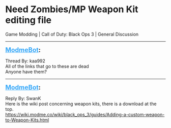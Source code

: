 # Need Zombies/MP Weapon Kit editing file
Game Modding | Call of Duty: Black Ops 3 | General Discussion

---
<strong style="font-size: 1.4em;"><span style="text-decoration: underline;text-decoration-color: #34a7f9;"><span style="color:#34a7f9;">ModmeBot</span></span>:</strong>

<p>Thread By: kaa992<br />All of the links that go to these are dead<br />Anyone have them?</p>

---
<strong style="font-size: 1.4em;"><span style="text-decoration: underline;text-decoration-color: #34a7f9;"><span style="color:#34a7f9;">ModmeBot</span></span>:</strong>

<p>Reply By: SwanK<br />Here is the wiki post concerning weapon kits, there is a download at the top.<br /><a href="https://wiki.modme.co/wiki/black_ops_3/guides/Adding-a-custom-weapon-to-Weapon-Kits.html">https://wiki.modme.co/wiki/black_ops_3/guides/Adding-a-custom-weapon-to-Weapon-Kits.html</a></p>
